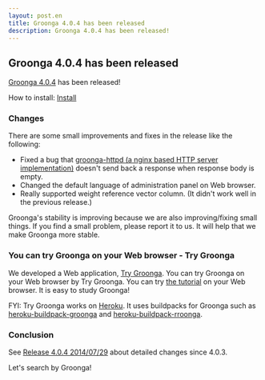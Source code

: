 ```yaml
---
layout: post.en
title: Groonga 4.0.4 has been released
description: Groonga 4.0.4 has been released!
---
```


## Groonga 4.0.4 has been released

[Groonga 4.0.4](/docs/news.html#release-4-0-4) has been released!

How to install: [Install](/docs/install.html)

### Changes

There are some small improvements and fixes in the release like the following:

  * Fixed a bug that [groonga-httpd (a nginx based HTTP server implementation)](/docs/reference/executables/groonga-httpd.html) doesn't send back a response when response body is empty.
  * Changed the default language of administration panel on Web browser.
  * Really supported weight reference vector column. (It didn't work well in the previous release.)

Groonga's stability is improving because we are also improving/fixing small things. If you find a small problem, please report it to us. It will help that we make Groonga more stable.

### You can try Groonga on your Web browser - Try Groonga

We developed a Web application, [Try Groonga](http://try-groonga.herokuapp.com/). You can try Groonga on your Web browser by Try Groonga. You can try [the tutorial](/docs/tutorial/) on your Web browser. It is easy to study Groonga!

FYI: Try Groonga works on [Heroku](http://heroku.com/). It uses buildpacks for Groonga such as [heroku-buildpack-groonga](https://github.com/groonga/heroku-buildpack-groonga) and [heroku-buildpack-rroonga](https://github.com/groonga/heroku-buildpack-rroonga).

### Conclusion

See [Release 4.0.4 2014/07/29](/docs/news.html#release-4-0-3) about detailed changes since 4.0.3.

Let's search by Groonga!
